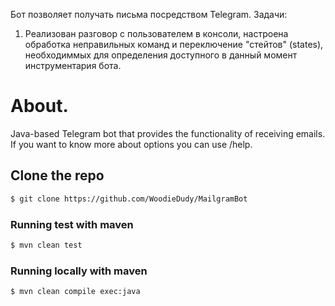 Бот позволяет получать письма посредством Telegram.
Задачи:
1. Реализован разговор с пользователем в консоли, настроена обработка неправильных команд и переключение "стейтов" (states),
необходиммых для определения доступного в данный момент инструментария бота.

# About.
Java-based Telegram bot that provides the functionality of receiving emails.
If you want to know more about options you can use /help.

## Clone the repo
```sh
$ git clone https://github.com/WoodieDudy/MailgramBot
```

### Running test with maven
```sh
$ mvn clean test
```

### Running locally with maven
```sh
$ mvn clean compile exec:java
```
